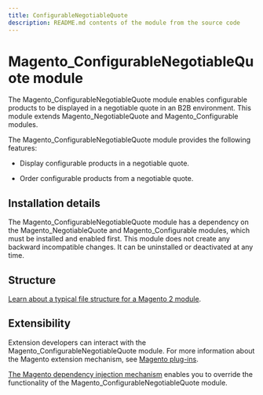 ```yaml
---
title: ConfigurableNegotiableQuote
description: README.md contents of the module from the source code
---
```


# Magento_ConfigurableNegotiableQuote module

The Magento_ConfigurableNegotiableQuote module enables configurable products to be displayed in a negotiable quote in an B2B environment. This module extends Magento_NegotiableQuote and Magento_Configurable modules.

The Magento_ConfigurableNegotiableQuote module provides the following features:

* Display configurable products in a negotiable quote.

* Order configurable products from a negotiable quote.

## Installation details

The Magento_ConfigurableNegotiableQuote module has a dependency on the Magento_NegotiableQuote and Magento_Configurable modules, which must be installed and enabled first. This module does not create any backward incompatible changes. It can be uninstalled or deactivated at any time.

## Structure

[Learn about a typical file structure for a Magento 2 module](https://devdocs.magento.com/guides/v2.4/extension-dev-guide/build/module-file-structure.html).

## Extensibility

Extension developers can interact with the Magento_ConfigurableNegotiableQuote module. For more information about the Magento extension mechanism, see [Magento plug-ins](https://devdocs.magento.com/guides/v2.4/extension-dev-guide/plugins.html).

[The Magento dependency injection mechanism](https://devdocs.magento.com/guides/v2.4/extension-dev-guide/depend-inj.html) enables you to override the functionality of the Magento_ConfigurableNegotiableQuote module.

